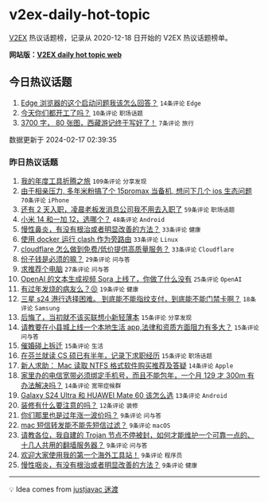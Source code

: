 # v2ex-daily-hot-topic

[V2EX](https://www.v2ex.com/) 热议话题榜，记录从 2020-12-18 日开始的 V2EX 热议话题榜单。

**网站版：[V2EX daily hot topic web](https://boojack.github.io/v2ex-daily-hot-topic-web/)**

## 今日热议话题

<!-- TODAY BEGIN -->

1. [Edge 浏览器的这个启动问题我该怎么回答？](https://www.v2ex.com/t/1015941) `14条评论` `Edge`
1. [今天你们都开工了吗？](https://www.v2ex.com/t/1015953) `10条评论` `职场话题`
1. [3700 字， 80 张图，西藏游记终于写好了！](https://www.v2ex.com/t/1015942) `7条评论` `旅行`

数据更新于 2024-02-17 02:39:35

<!-- TODAY END -->

### 昨日热议话题

<!-- YESTERDAY BEGIN -->

1. [我的年度工具折腾之旅](https://www.v2ex.com/t/1015804) `109条评论` `分享发现`
1. [由于相亲压力, 多年米粉搞了个 15promax 当备机, 想问下几个 ios 生态问题](https://www.v2ex.com/t/1015873) `70条评论` `iPhone`
1. [还有 2 天入职，凌晨老板发消息公司我不用去入职了](https://www.v2ex.com/t/1015805) `59条评论` `职场话题`
1. [小米 14 和一加 12，选哪个？](https://www.v2ex.com/t/1015854) `48条评论` `Android`
1. [慢性鼻炎，有没有根治或者明显改善的方法？](https://www.v2ex.com/t/1015809) `33条评论` `健康`
1. [使用 docker 运行 clash 作为旁路由](https://www.v2ex.com/t/1015815) `33条评论` `Linux`
1. [cloudflare 怎么做到免费/低价提供高质量服务？](https://www.v2ex.com/t/1015855) `33条评论` `Cloudflare`
1. [份子钱是必须的嘛？](https://www.v2ex.com/t/1015812) `29条评论` `问与答`
1. [求推荐个电脑](https://www.v2ex.com/t/1015820) `27条评论` `问与答`
1. [OpenAI 的文本生成视频 Sora 上线了，你做了什么没有](https://www.v2ex.com/t/1015842) `25条评论` `OpenAI`
1. [有过年发烧的病友么？😣](https://www.v2ex.com/t/1015864) `19条评论` `健康`
1. [三星 s24 港行选择困难。 到底能不能指纹支付，到底能不能门禁卡啊？](https://www.v2ex.com/t/1015862) `18条评论` `Samsung`
1. [后悔了，当初就不该买联想小新轻薄本](https://www.v2ex.com/t/1015914) `15条评论` `分享发现`
1. [请教要在小县城上线一个本地生活 app,法律和资质方面阻力有多大？](https://www.v2ex.com/t/1015895) `15条评论` `问与答`
1. [催婚碰上拆迁](https://www.v2ex.com/t/1015872) `15条评论` `生活`
1. [在芬兰就读 CS 硕已有半年，记录下求职经历](https://www.v2ex.com/t/1015869) `15条评论` `职场话题`
1. [新人求助： Mac 读取 NTFS 格式软件购买推荐及答疑](https://www.v2ex.com/t/1015927) `14条评论` `Apple`
1. [家里办的电信宽带必须绑定手机号，而且不能包年，一个月 129 才 300m 有办法解决吗？](https://www.v2ex.com/t/1015840) `14条评论` `宽带症候群`
1. [Galaxy S24 Ultra 和 HUAWEI Mate 60 该怎么选](https://www.v2ex.com/t/1015931) `13条评论` `Android`
1. [装修有什么要注意的吗？](https://www.v2ex.com/t/1015844) `12条评论` `装修`
1. [你们那里也是过年涨一波价吗？](https://www.v2ex.com/t/1015907) `9条评论` `问与答`
1. [mac 短信转发能不能先短信过滤？](https://www.v2ex.com/t/1015896) `9条评论` `macOS`
1. [请教各位，我自建的 Trojan 节点不停被封，如何才能维护一个可靠一点的、十几人共用的翻墙服务器？](https://www.v2ex.com/t/1015861) `9条评论` `问与答`
1. [欢迎大家使用我的第一个海外工具站！](https://www.v2ex.com/t/1015810) `9条评论` `程序员`
1. [慢性咽炎，有没有根治或者明显改善的方法？](https://www.v2ex.com/t/1015803) `9条评论` `健康`

<!-- YESTERDAY END -->

---

💡 Idea comes from [justjavac 迷渡](https://github.com/justjavac/)
